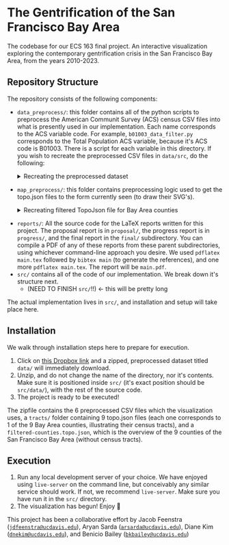 # The Gentrification of the San Francisco Bay Area 

The codebase for our ECS 163 final project. An interactive visualization exploring the contemporary gentrification crisis in the San Francisco Bay Area, from the years 2010-2023.

## Repository Structure

The repository consists of the following components:

- `data_preprocess/`: this folder contains all of the python scripts to preprocess the American Communit Survey (ACS) census CSV files into what is presently used in our implementation. Each name corresponds to the ACS variable code. For example, `b01003_data_filter.py` corresponds to the Total Population ACS variable, because it's ACS code is B01003. There is a script for each variable in this directory. If you wish to recreate the preprocessed CSV files in `data/src`, do the following:
  
  <details>
  <summary>Recreating the preprocessed dataset</summary>

    1. Navigate to the ACS Data Tables Portal linked [here](https://data.census.gov/).
    2. Enter an ACS code into the search bar, individually: B01003, S1901, S2506, B25064, B25002, or S1501. The following steps apply for _one_ of these ACS Data Table codes, and can be recreated for any of them.
    3.  For a given ACS code, click on the first search result.
    4.  Navigate to **Filters** on the lefthand-side of the GUI.
    5.  Then, navigate to **Census Tract** under the **Geographies** toggle.
    6.  Navigate to **California**. It will now show all counties in CA by census tract.
    7.  Click on one of the 9 Bay Area Counties: Alameda, Contra Costa, Marin, Napa, San Francisco, San Mateo, Santa Clara, Solano or Sonoma.
    8.  Checkmark the **All Census Tracts** option for the given county.
    9.  Redirect to the **California** county page. Repeat steps 7-8 above until all 9 Bay Area counties are accounted
    10.  For the given ACS code, you should see 10 filters at the filter widget, if you've toggled the census tracts of all 9 counties.
    11.  Download the ACS Data Table as a zip file. It will contain several Data, Metadata, and Text CSV files.
    12.  Ensure all of these files are positioned in the same working directory as the corresponding python data filter script. We suggest unzipping the data table in `data_preprocess/`. Run the script (`python3 b01003_data_filter.py` for instance, if B01003 is the current ACS code being queried). It will generate a single CSV file. Pandas is a required package, so make sure you have installed it with `pip` in a local environment. `python3 -m venv venv`, followed by `source venv/bin/activate`, and lastly `pip install pandas`. You are ready to run the script!
    13.  Make sure this CSV file is then moved to the `src/data/` directory, creating it if necessary.
    14.  Repeat steps 2-13 until there is 6 CSV files in `src/data/`. This is the complete preprocessed dataset.
    15.  Now take a break. You've earned it!
</details>

- `map_preprocess/`: this folder contains preprocessing logic used to get the topo.json files to the form currently seen (to draw their SVG's).
    <details>
    <summary>Recreating filtered TopoJson file for Bay Area counties</summary>

    1. Navigate to [this github repo](https://github.com/jethin/us-counties-tracts-topojson) containing topojson files for all counties and tracts across america.
    2. The county maps are seperated by state and since California is the 6th state when ordered alphabetically, download 06.topo.json from the counties folder
    3. After downloading, put the topo.json file in the map_preprocess/counties working directory before running filter.js, which will filter and select only the bay area counties from all the counties in California.
    4. Now you will have a new file called 'filtered-countied.topo.json' which you should move into the data folder.
    5. Next, download the tracts.zip file from [the same repo](https://github.com/jethin/us-counties-tracts-topojson).
    6. Unziping the file, each topo.json file in the folder will coorespond to a county in the U.S and is named as the counties FIPS identification code.
    7. You will need to copy the cooresponding files to the following county FIPS codes and put them in the src/data/tracts directory:
    06001, 06013, 06041, 06055, 06075, 06081, 06085, 06095, 06097
</details>

- `reports/`: All the source code for the LaTeX reports written for this project. The proposal report is in `proposal/`, the progress report is in `progress/`, and the final report in the `final/` subdirectory. You can compile a PDF of any of these reports from these parent subdirectories, using whichever command-line approach you desire. We used `pdflatex main.tex` followed by `bibtex main` (to generate the references), and one more `pdflatex main.tex`. The report will be `main.pdf`.
- `src/` contains all of the code of our implementation. We break down it's structure next.
    - (NEED TO FINISH `src/`!!) <- this will be pretty long
 
The actual implementation lives in `src/`, and installation and setup will take place here.

## Installation

We walk through installation steps here to prepare for execution.

1. Click on [this Dropbox link](https://www.dropbox.com/scl/fi/h2ky862f5y9yq2zwgew4w/data.zip?rlkey=zhbe790l07ystgk4p6me7lczn&st=pv9jsdub&dl=1) and a zipped, preprocessed dataset titled `data/` will immediately download.
2. Unzip, and do not change the name of the directory, nor it's contents. Make sure it is positioned inside `src/` (it's exact position should be `src/data/`), with the rest of the source code.
3. The project is ready to be executed!

The zipfile contains the 6 preprocessed CSV files which the visualization uses, a `tracts/` folder containing 9 topo.json files (each one corresponds to 1 of the 9 Bay Area counties, illustrating their census tracts), and a `filtered-counties.topo.json`, which is the overview of the 9 counties of the San Francisco Bay Area (without census tracts). 

## Execution

1. Run any local development server of your choice. We have enjoyed using `live-server` on the command line, but conceivably any similar service should work. If not, we recommend `live-server`. Make sure you have run it in the `src/` directory.
2. The visualization has begun! Enjoy 🙂


This project has been a collaborative effort by Jacob Feenstra ([`jdfeenstra@ucdavis.edu`](jdfeenstra@ucdavis.edu)), Aryan Sarda ([`arsarda@ucdavis.edu`](arsarda@ucdavis.edu)), Diane Kim ([`dnekim@ucdavis.edu`](dnekim@ucdavis.edu)), and Benicio Bailey ([`bkbailey@ucdavis.edu`](bkbailey@ucdavis.edu))
